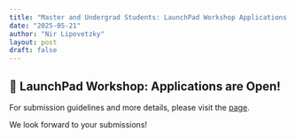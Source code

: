 ```yaml
---
title: "Master and Undergrad Students: LaunchPad Workshop Applications are Open!"
date: "2025-05-21"
author: "Nir Lipovetzky"
layout: post
draft: false
---
```


## 📢 LaunchPad Workshop: Applications are Open!  


For submission guidelines and more details, please visit the [page](/calls/lp_call).  

We look forward to your submissions!  

